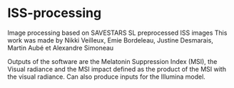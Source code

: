 # ISS-processing
Image processing based on SAVESTARS SL preprocessed ISS images
This work was made by Nikki Veilleux, Emie Bordeleau, Justine Desmarais, Martin Aubé et Alexandre Simoneau

Outputs of the software are the Melatonin Suppression Index (MSI), the Visual radiance and the MSI impact 
defined as the product of the MSI with the visual radiance. Can also produce inputs for the Illumina model.
